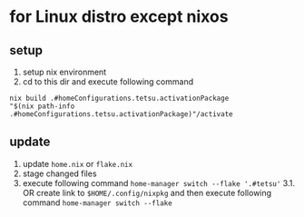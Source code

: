 # for Linux distro except nixos
## setup
1. setup nix environment
2. cd to this dir and execute following command
```
nix build .#homeConfigurations.tetsu.activationPackage
"$(nix path-info .#homeConfigurations.tetsu.activationPackage)"/activate
```
## update
1. update `home.nix` or `flake.nix`
2. stage changed files
3. execute following command
`home-manager switch --flake '.#tetsu'`
3.1. OR create link to `$HOME/.config/nixpkg` and then execute following command
`home-manager switch --flake`
